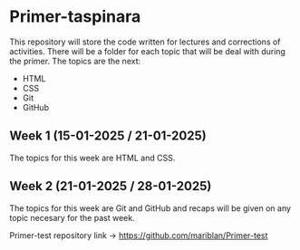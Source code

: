 # Primer-taspinara

This repository will store the code written for lectures and corrections of activities. There will be a folder for each topic that will be deal with during the primer. The topics are the next:
* HTML
* CSS
* Git
* GitHub


## Week 1 (15-01-2025 / 21-01-2025)
The topics for this week are HTML and CSS.

## Week 2 (21-01-2025 / 28-01-2025)
The topics for this week are Git and GitHub and recaps will be given on any topic necesary for the past week.


Primer-test repository link -> https://github.com/mariblan/Primer-test
